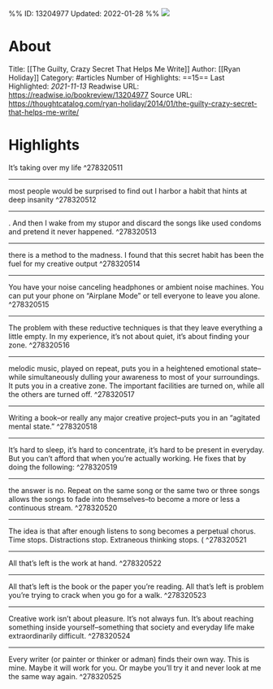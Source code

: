 %%
ID: 13204977
Updated: 2022-01-28
%%
![](https://readwise-assets.s3.amazonaws.com/static/images/article1.be68295a7e40.png)

# About
Title: [[The Guilty, Crazy Secret That Helps Me Write]]
Author: [[Ryan Holiday]]
Category: #articles
Number of Highlights: ==15==
Last Highlighted: *2021-11-13*
Readwise URL: https://readwise.io/bookreview/13204977
Source URL: https://thoughtcatalog.com/ryan-holiday/2014/01/the-guilty-crazy-secret-that-helps-me-write/


# Highlights 
It’s taking over my life  ^278320511

---

most people would be surprised to find out I harbor a habit that hints at deep insanity  ^278320512

---

. And then I wake from my stupor and discard the songs like used condoms and pretend it never happened.  ^278320513

---

there is a method to the madness. I found that this secret habit has been the fuel for my creative output  ^278320514

---

You have your noise canceling headphones or ambient noise machines. You can put your phone on “Airplane Mode” or tell everyone to leave you alone.  ^278320515

---

The problem with these reductive techniques is that they leave everything a little empty. In my experience, it’s not about quiet, it’s about finding your zone.  ^278320516

---

melodic music, played on repeat, puts you in a heightened emotional state–while simultaneously dulling your awareness to most of your surroundings. It puts you in a creative zone. The important facilities are turned on, while all the others are turned off.  ^278320517

---

Writing a book–or really any major creative project–puts you in an “agitated mental state.”  ^278320518

---

It’s hard to sleep, it’s hard to concentrate, it’s hard to be present in everyday. But you can’t afford that when you’re actually working. He fixes that by doing the following:  ^278320519

---

the answer is no. Repeat on the same song or the same two or three songs allows the songs to fade into themselves–to become a more or less a continuous stream.  ^278320520

---

The idea is that after enough listens to song becomes a perpetual chorus.
Time stops. Distractions stop. Extraneous thinking stops. (  ^278320521

---

All that’s left is the work at hand.  ^278320522

---

All that’s left is the book or the paper you’re reading. All that’s left is problem you’re trying to crack when you go for a walk.  ^278320523

---

Creative work isn’t about pleasure. It’s not always fun. It’s about reaching something inside yourself–something that society and everyday life make extraordinarily difficult.  ^278320524

---

Every writer (or painter or thinker or adman) finds their own way. This is mine. Maybe it will work for you. Or maybe you’ll try it and never look at me the same way again.  ^278320525

